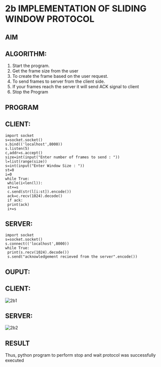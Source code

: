 # 2b IMPLEMENTATION OF SLIDING WINDOW PROTOCOL
## AIM
## ALGORITHM:
1. Start the program.
2. Get the frame size from the user
3. To create the frame based on the user request.
4. To send frames to server from the client side.
5. If your frames reach the server it will send ACK signal to client
6. Stop the Program
## PROGRAM
## CLIENT:
```
import socket
s=socket.socket()
s.bind(('localhost',8000))
s.listen(5)
c,addr=s.accept()
size=int(input("Enter number of frames to send : "))
l=list(range(size))
s=int(input("Enter Window Size : "))
st=0
i=0
while True:
 while(i<len(l)):
 st+=s
 c.send(str(l[i:st]).encode())
 ack=c.recv(1024).decode()
 if ack:
 print(ack)
 i+=s
```
## SERVER:
```
import socket
s=socket.socket()
s.connect(('localhost',8000))
while True: 
 print(s.recv(1024).decode())
 s.send("acknowledgement recieved from the server".encode())
```
## OUPUT:
## CLIENT:
![2b1](https://github.com/sanjayy2431/2b_SLIDING_WINDOW_PROTOCOL/assets/149365143/2e0ef3fb-ff78-48c2-8450-ac37818f9615)
## SERVER:
![2b2](https://github.com/sanjayy2431/2b_SLIDING_WINDOW_PROTOCOL/assets/149365143/d326ee4f-a697-43ec-ac77-bd8e59297978)


## RESULT
Thus, python program to perform stop and wait protocol was successfully executed
